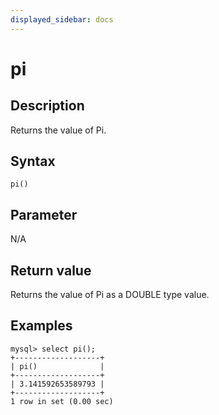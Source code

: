 ```yaml
---
displayed_sidebar: docs
---
```


# pi

## Description

Returns the value of Pi.

## Syntax

```Plain
pi()
```

## Parameter

N/A

## Return value

Returns the value of Pi as a DOUBLE type value.

## Examples

```Plain
mysql> select pi();
+-------------------+
| pi()              |
+-------------------+
| 3.141592653589793 |
+-------------------+
1 row in set (0.00 sec)
```
